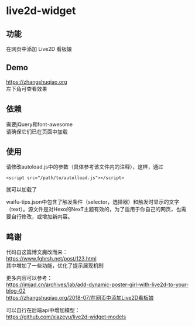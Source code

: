 # live2d-widget

## 功能
在网页中添加 Live2D 看板娘

## Demo
https://zhangshuqiao.org  
左下角可查看效果

## 依赖
需要jQuery和font-awesome  
请确保它们已在页面中加载

## 使用
请修改autoload.js中的参数（具体参考该文件内的注释），这样，通过
```
<script src="/path/to/autolload.js"></script>
```
就可以加载了

waifu-tips.json中包含了触发条件（selector，选择器）和触发时显示的文字（text）。源文件是对Hexo的NexT主题有效的，为了适用于你自己的网页，也需要自行修改，或增加新内容。

## 鸣谢
代码自这篇博文魔改而来：  
https://www.fghrsh.net/post/123.html  
其中增加了一些功能，优化了提示展现机制

更多内容可以参考：  
https://imjad.cn/archives/lab/add-dynamic-poster-girl-with-live2d-to-your-blog-02  
https://zhangshuqiao.org/2018-07/在网页中添加Live2D看板娘

可以自行在后端api中增加模型：  
https://github.com/xiazeyu/live2d-widget-models

